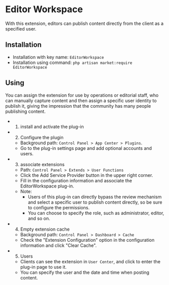 # Editor Workspace

With this extension, editors can publish content directly from the client as a specified user.

## Installation

- Installation with key name: `EditorWorkspace`
- Installation using command: `php artisan market:require EditorWorkspace`

## Using

You can assign the extension for use by operations or editorial staff, who can manually capture content and then assign a specific user identity to publish it, giving the impression that the community has many people publishing content.

- 1. install and activate the plug-in
- 2. Configure the plugin
    - Background path: `Control Panel > App Center > Plugins`.
    - Go to the plug-in settings page and add optional accounts and users.
- 3. associate extensions
    - Path: `Control Panel > Extends > User Functions`
    - Click the Add Service Provider button in the upper right corner.
    - Fill in the configuration information and associate the EditorWorkspace plug-in.
    - Note:
        - Users of this plug-in can directly bypass the review mechanism and select a specific user to publish content directly, so be sure to configure the permissions.
        - You can choose to specify the role, such as administrator, editor, and so on.
- 4. Empty extension cache
    - Background path: `Control Panel > Dashboard > Cache`
    - Check the "Extension Configuration" option in the configuration information and click "Clear Cache".
- 5. Users
    - Clients can see the extension in `User Center`, and click to enter the plug-in page to use it.
    - You can specify the user and the date and time when posting content.
